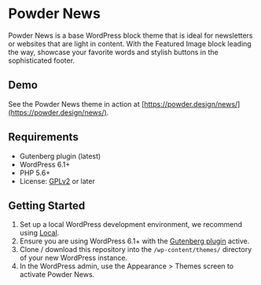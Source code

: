 # Powder News

Powder News is a base WordPress block theme that is ideal for newsletters or websites that are light in content. With the Featured Image block leading the way, showcase your favorite words and stylish buttons in the sophisticated footer.

## Demo

See the Powder News theme in action at [https://powder.design/news/](https://powder.design/news/).

## Requirements

- Gutenberg plugin (latest)
- WordPress 6.1+
- PHP 5.6+
- License: [GPLv2](http://www.gnu.org/licenses/gpl-2.0.html) or later

## Getting Started

1. Set up a local WordPress development environment, we recommend using [Local](https://localwp.com/).
2. Ensure you are using WordPress 6.1+ with the [Gutenberg plugin](https://wordpress.org/plugins/gutenberg/) active.
3. Clone / download this repository into the `/wp-content/themes/` directory of your new WordPress instance.
4. In the WordPress admin, use the Appearance > Themes screen to activate Powder News.
